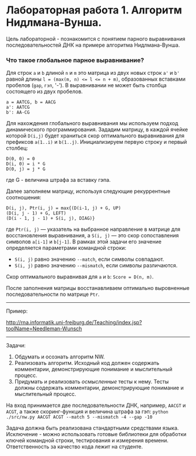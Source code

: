 # Лабораторная работа 1. Алгоритм Нидлмана-Вунша.

Цель лабораторной - познакомится с понятием парного выравнивания последовательностей ДНК на примере алгоритма Нидлмана-Вунша.

### Что такое глобальное парное выравнивание?
Для строк `a` и `b` длиной `n` и `m` это матрица из двух новых строк `a'` и `b'` равной длины `l = (max(m, n) <= l <= n + m)`, образованных вставками пробелов (`gap`, `гэп`, '-'). В выравнивании не может быть столбца состоящего из двух пробелов.
```
a = AATCG, b = AACG  
a': AATCG  
b': AA-CG  
```
Для нахождения глобального выравнивания мы используем подход динамического программирования.
Зададим матрицу, в каждой ячейке которой `D(i,j)` будет храниться скор оптимального выравнивания для префиксов `a(1..i)` и `b(1..j)`.
Инициализируем первую строку и первый столбец:  
```
D(0, 0) = 0  
D(i, 0) = i * G  
D(0, j) = j * G
```
где G - величина штрафа за вставку гэпа.  

Далее заполняем матрицу, используя следующие рекуррентные соотношения:  
```
D(i, j), Ptr(i, j) = max{(D(i-1, j) + G, UP)
(D(i, j - 1) + G, LEFT)
(D(i - 1, j - 1) + S(i, j), DIAG)}
```
где `Ptr(i, j)` — указатель на выбранное направление в матрице для восстановления выравнивания, а `S(i, j)` — это скор сопоставления символов `a[i-1]` и `b[j-1]`. В рамках этой задачи его значение определяется параметрами командной строки:
* `S(i, j)` равно значению `--match`, если символы совпадают.
* `S(i, j)` равно значению `--mismatch`, если символы различаются.

Скор оптимального выравнивая для `a` и `b`: `Score = D(n, m)`.

После заполнения матрицы восстанавливаем оптимально выровненные последовательности по матрице `Ptr`.

---
Пример:

http://rna.informatik.uni-freiburg.de/Teaching/index.jsp?toolName=Needleman-Wunsch

---
Задачи:
1. Обдумать и осознать алгоритм NW.
2. Реализовать алгоритм. Исходный код должен содержать комментарии, демонстрирующие понимание и мыслительный процесс.
3. Придумать и реализовать *осмысленные* тесты к нему. Тесты должны содержать комментарии, демонстрирующие понимание и мыслительный процесс.

На вход принимается две последовательности ДНК, например, `AACGT` и `ACGT`, а также скоринг-функция и величина штрафа за гэп:
`python ./src/nw.py AACGT ACGT --match 5 --mismatch -4 --gap -10`

Задача должна быть реализована стандартными средствами языка. Исключение - можно использовать готовые библиотеки для обработки ключей командной строки, тестирования и измерения времени. Ответственность за качество кода лежит на студенте. 
